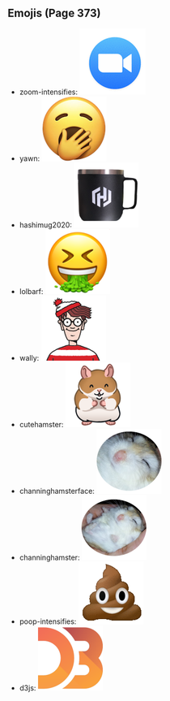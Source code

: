 
## Emojis (Page 373)

* zoom-intensifies: ![zoom-intensifies](output/zoom-intensifies.gif)
* yawn: ![yawn](output/yawn.png)
* hashimug2020: ![hashimug2020](output/hashimug2020.png)
* lolbarf: ![lolbarf](output/lolbarf.png)
* wally: ![wally](output/wally.png)
* cutehamster: ![cutehamster](output/cutehamster.png)
* channinghamsterface: ![channinghamsterface](output/channinghamsterface.png)
* channinghamster: ![channinghamster](output/channinghamster.png)
* poop-intensifies: ![poop-intensifies](output/poop-intensifies.gif)
* d3js: ![d3js](output/d3js.png)
